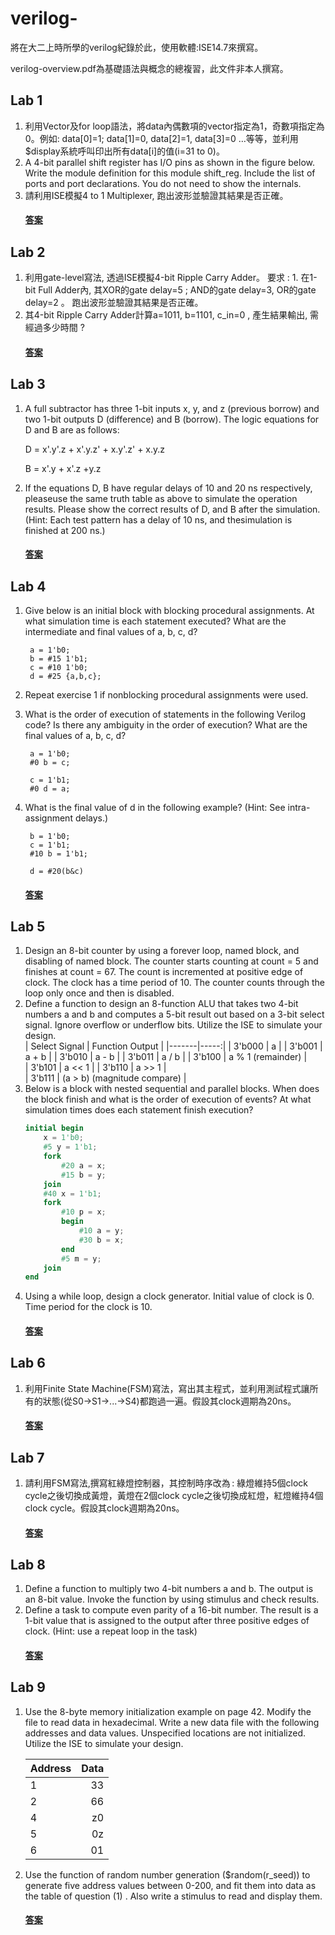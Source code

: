 # verilog- 
將在大二上時所學的verilog紀錄於此，使用軟體:ISE14.7來撰寫。

verilog-overview.pdf為基礎語法與概念的總複習，此文件非本人撰寫。
## Lab 1  
1. 利用Vector及for loop語法，將data內偶數項的vector指定為1，奇數項指定為0。例如: data[0]=1; data[1]=0, data[2]=1, data[3]=0 …等等，並利用$display系統呼叫印出所有data[i]的值(i=31 to 0)。
2. A 4-bit parallel shift register has I/O pins as shown in the figure below. Write the module definition for this module shift_reg. Include the list of ports and port declarations. You do not need to show the internals.
3. 請利用ISE模擬4 to 1 Multiplexer, 跑出波形並驗證其結果是否正確。
    #### [答案](https://github.com/stormteeth/verilog-/tree/main/Lab%201)                                      
## Lab 2
1. 利用gate-level寫法, 透過ISE模擬4-bit Ripple Carry Adder。
要求 : 1. 在1-bit Full Adder內, 其XOR的gate delay=5 ; AND的gate delay=3, OR的gate delay=2 。
跑出波形並驗證其結果是否正確。
2. 其4-bit Ripple Carry Adder計算a=1011, b=1101, c_in=0 , 產生結果輸出, 需經過多少時間 ?
    #### [答案](https://github.com/stormteeth/verilog-/tree/main/Lab%202)
## Lab 3
1. A full subtractor has three 1-bit inputs x, y, and z (previous borrow) and two 1-bit outputs D (difference) and B (borrow). The logic equations for D and B are as follows: 

    D = x'.y'.z + x'.y.z' + x.y'.z' + x.y.z 
    
    B = x'.y + x'.z +y.z 
2. If the equations D, B have regular delays of 10 and 20 ns respectively, pleaseuse the same truth table as above to simulate the operation results. Please show the correct results of D, and B after the simulation. (Hint: Each test pattern has a delay of 10 ns, and thesimulation is finished at 200 ns.) 
    #### [答案](https://github.com/stormteeth/verilog-/tree/main/Lab%203)
## Lab 4
1. Give below is an initial block with blocking procedural assignments. At what simulation time is each statement executed? What are the intermediate and final values of a, b, c, d? 

        a = 1'b0;
        b = #15 1'b1;
        c = #10 1'b0;
        d = #25 {a,b,c};

2. Repeat exercise 1 if nonblocking procedural assignments were used. 
3. What is the order of execution of statements in the following Verilog code? Is there any ambiguity in the order of execution? What are the final values of a, b, c, d? 

        a = 1'b0;
        #0 b = c;
        
        c = 1'b1;
        #0 d = a;
        
4. What is the final value of d in the following example? (Hint: See intra-assignment delays.) 
        
        b = 1'b0;
        c = 1'b1;
        #10 b = 1'b1;
        
        d = #20(b&c)
    #### [答案](https://github.com/stormteeth/verilog-/tree/main/Lab%204)      
## Lab 5
1. Design an 8-bit counter by using a forever loop, named block, and disabling of named block. The counter starts counting at count = 5 and finishes at count = 67. The count is incremented at positive edge of clock. The clock has a time period of 10. The counter counts through the loop only once and then is disabled. 
2. Define a function to design an 8-function ALU that takes two 4-bit numbers a and b and computes a 5-bit result out based on a 3-bit select signal. Ignore overflow or underflow bits. Utilize the ISE to simulate your design.  
    | Select Signal | Function Output |
    |-------|-----:|
    | 3'b000   |  a  |
    | 3'b001   |  a + b  |
    | 3'b010   |  a - b  |
    | 3'b011   |  a / b  |
    | 3'b100   |  a % 1 (remainder) |  
    | 3'b101   |  a << 1 | 
    | 3'b110   |  a >> 1 |  
    | 3'b111   |  (a > b) (magnitude compare) |
3. Below is a block with nested sequential and parallel blocks. When does the block finish and what is the order of execution of events? At what simulation times does each statement finish execution? 
    ```verilog
    initial begin
        x = 1'b0;
        #5 y = 1'b1;
        fork
            #20 a = x;
            #15 b = y;
        join
        #40 x = 1'b1;
        fork
            #10 p = x;
            begin
                #10 a = y;
                #30 b = x;
            end
            #5 m = y;
        join
    end
    ```
4. Using a while loop, design a clock generator. Initial value of clock is 0. Time period for the clock is 10. 
    #### [答案](https://github.com/stormteeth/verilog-/tree/main/Lab%205)
## Lab 6
1. 利用Finite State Machine(FSM)寫法，寫出其主程式，並利用測試程式讓所有的狀態(從S0->S1->...->S4)都跑過一遍。假設其clock週期為20ns。
   #### [答案](https://github.com/stormteeth/verilog-/tree/main/Lab%206) 
## Lab 7
1. 請利用FSM寫法,撰寫紅綠燈控制器，其控制時序改為 : 綠燈維持5個clock cycle之後切換成黃燈，黃燈在2個clock cycle之後切換成紅燈，紅燈維持4個clock cycle。假設其clock週期為20ns。 
   #### [答案](https://github.com/stormteeth/verilog-/tree/main/Lab%207)

## Lab 8
1. Define a function to multiply two 4-bit numbers a and b. The output is an 8-bit value. Invoke the function by using stimulus and check results.
2. Define a task to compute even parity of a 16-bit number. The result is a 1-bit value that is assigned to the output after three positive edges of clock. (Hint: use a repeat loop in the task)
   #### [答案](https://github.com/stormteeth/verilog-/tree/main/Lab%208)
 
## Lab 9
1. Use the 8-byte memory initialization example on page 42. Modify the file to read data in hexadecimal. Write a new data file with the following addresses and data values. Unspecified locations are not initialized. Utilize the ISE to simulate your design. 

   |Address|Data|
   |-------|---:|
   |   1   | 33 |
   |   2   | 66 |
   |   4   | z0 |
   |   5   | 0z |
   |   6   | 01 |
   
2. Use the function of random number generation ($random(r_seed)) to generate five address values between 0-200, and fit them into data as the table of question (1) . Also write a stimulus to read and display them. 
   #### [答案](https://github.com/stormteeth/verilog-/tree/main/Lab%209)
